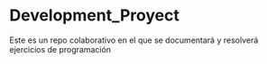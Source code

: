 # Development_Proyect
Este es un repo colaborativo en el que se documentará y resolverá ejercicios de programación
